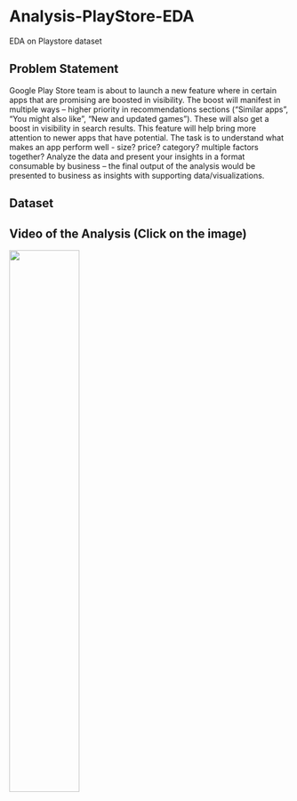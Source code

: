 # Analysis-PlayStore-EDA
EDA on Playstore dataset

## Problem Statement

Google Play Store team is about to launch a new feature where in certain apps that are
promising are boosted in visibility. The boost will manifest in multiple ways – higher priority in
recommendations sections (“Similar apps”, “You might also like”, “New and updated games”).
These will also get a boost in visibility in search results. This feature will help bring more
attention to newer apps that have potential.
The task is to understand what makes an app perform well - size? price? category? multiple
factors together? Analyze the data and present your insights in a format consumable by
business – the final output of the analysis would be presented to business as insights with
supporting data/visualizations.

## Dataset


## Video of the Analysis (Click on the image)

[<img src="https://img.youtube.com/vi/c_mXNsHDCRQ/maxresdefault.jpg" width="50%">](https://youtu.be/c_mXNsHDCRQ)
